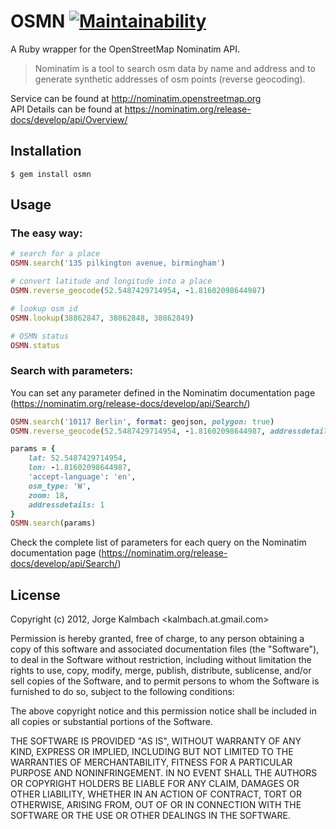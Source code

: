 # OSMN [![Maintainability](https://api.codeclimate.com/v1/badges/dd21f82be412394ac8ea/maintainability)](https://codeclimate.com/github/max-power/osmn/maintainability)

A Ruby wrapper for the OpenStreetMap Nominatim API.

> Nominatim is a tool to search osm data by name and address 
and to generate synthetic addresses of osm points (reverse geocoding). 

Service can be found at http://nominatim.openstreetmap.org  
API Details can be found at https://nominatim.org/release-docs/develop/api/Overview/

## Installation

    $ gem install osmn

## Usage
### The easy way:
```ruby
# search for a place
OSMN.search('135 pilkington avenue, birmingham')

# convert latitude and longitude into a place
OSMN.reverse_geocode(52.5487429714954, -1.81602098644987)

# lookup osm id
OSMN.lookup(38862847, 38862848, 38862849)

# OSMN status
OSMN.status
```

### Search with parameters:
You can set any parameter defined in the Nominatim documentation page (https://nominatim.org/release-docs/develop/api/Search/)

```ruby
OSMN.search('10117 Berlin', format: geojson, polygon: true)
OSMN.reverse_geocode(52.5487429714954, -1.81602098644987, addressdetails: true)

params = {
    lat: 52.5487429714954, 
    lon: -1.81602098644987, 
    'accept-language': 'en', 
    osm_type: 'W', 
    zoom: 18, 
    addressdetails: 1
}
OSMN.search(params)
```


Check the complete list of parameters for each query on the Nominatim documentation page (https://nominatim.org/release-docs/develop/api/Search/)

## License
Copyright (c) 2012, Jorge Kalmbach <kalmbach.at.gmail.com>

Permission is hereby granted, free of charge, to any
person obtaining a copy of this software and associated
documentation files (the "Software"), to deal in the
Software without restriction, including without limitation
the rights to use, copy, modify, merge, publish,
distribute, sublicense, and/or sell copies of the
Software, and to permit persons to whom the Software is
furnished to do so, subject to the following conditions:

The above copyright notice and this permission notice
shall be included in all copies or substantial portions of
the Software.

THE SOFTWARE IS PROVIDED "AS IS", WITHOUT WARRANTY OF ANY
KIND, EXPRESS OR IMPLIED, INCLUDING BUT NOT LIMITED TO THE
WARRANTIES OF MERCHANTABILITY, FITNESS FOR A PARTICULAR
PURPOSE AND NONINFRINGEMENT. IN NO EVENT SHALL THE AUTHORS
OR COPYRIGHT HOLDERS BE LIABLE FOR ANY CLAIM, DAMAGES OR
OTHER LIABILITY, WHETHER IN AN ACTION OF CONTRACT, TORT OR
OTHERWISE, ARISING FROM, OUT OF OR IN CONNECTION WITH THE
SOFTWARE OR THE USE OR OTHER DEALINGS IN THE SOFTWARE.
